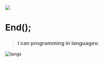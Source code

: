 ![](https://raw.githubusercontent.com/rodrigograca31/rodrigograca31/master/matrix.svg)
# End();
> ### I can programming in languages:

<img src="https://imgur.com/AAOXuiT.png" alt="langs"/> 






